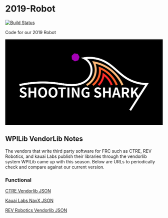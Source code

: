 # 2019-Robot

[![Build Status](https://travis-ci.com/FRC1257/2019-Robot.svg?branch=master)](https://travis-ci.com/FRC1257/2019-Robot)

Code for our 2019 Robot

![Shooting Shark](RobotLogo.png)

## WPILib VendorLib Notes

The vendors that write third party software for FRC such as CTRE, REV Robotics, and kauai Labs publish their libraries through the vendorlib system WPILib came up with this season.  Below are URLs to periodically check and compare against our current version.

### Functional

[CTRE Vendorlib JSON](http://devsite.ctr-electronics.com/maven/release/com/ctre/phoenix/Phoenix-latest.json)

[Kauai Labs NavX JSON](https://www.kauailabs.com/dist/frc/2019/navx_frc.json)

[REV Robotics Vendorlib JSON](http://www.revrobotics.com/content/sw/max/sdk/REVRobotics.json)
